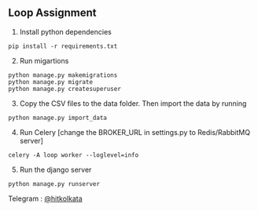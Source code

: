 ## Loop Assignment

1. Install python dependencies
```
pip install -r requirements.txt
```

2. Run migartions
```
python manage.py makemigrations
python manage.py migrate
python manage.py createsuperuser
```

3. Copy the CSV files to the data folder. Then import the data by running
```
python manage.py import_data
```

4. Run Celery [change the BROKER_URL in settings.py to Redis/RabbitMQ server]
```
celery -A loop worker --loglevel=info
```

5. Run the django server
```
python manage.py runserver
```

Telegram : <a href="https://t.me/hitkolkata" title="Telegram ID">@hitkolkata</a>